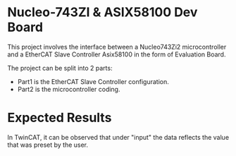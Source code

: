 # Nucleo-743ZI & ASIX58100 Dev Board 

This project involves the interface between a Nucleo743Zi2 microcontroller and a EtherCAT Slave Controller Asix58100 in the form of Evaluation Board.

The project can be split into 2 parts:
- Part1 is the EtherCAT Slave Controller configuration. 
- Part2 is the microcontroller coding. 

# Expected Results

In TwinCAT, it can be observed that under "input" the data reflects the value that was preset by the user. 